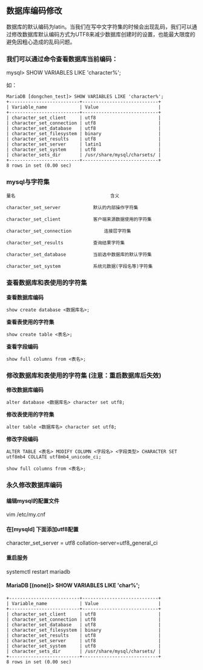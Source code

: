 ## 数据库编码修改

数据库的默认编码为latin。当我们在写中文字符集的时候会出现乱码，我们可以通过修改数据库默认编码方式为UTF8来减少数据库创建时的设置，也能最大限度的避免因粗心造成的乱码问题。  

### 我们可以通过命令查看数据库当前编码：
    
mysql> SHOW VARIABLES LIKE 'character%';

如：

    MariaDB [dongchen_test]> SHOW VARIABLES LIKE 'character%';
    +--------------------------+----------------------------+
    | Variable_name            | Value                      |
    +--------------------------+----------------------------+
    | character_set_client     | utf8                       |
    | character_set_connection | utf8                       |
    | character_set_database   | utf8                       |
    | character_set_filesystem | binary                     |
    | character_set_results    | utf8                       |
    | character_set_server     | latin1                     |
    | character_set_system     | utf8                       |
    | character_sets_dir       | /usr/share/mysql/charsets/ |
    +--------------------------+----------------------------+
    8 rows in set (0.00 sec)


### mysql与字符集


    量名                                   含义

    character_set_server            默认的内部操作字符集

    character_set_client            客户端来源数据使用的字符集

    character_set_connection            连接层字符集

    character_set_results           查询结果字符集

    character_set_database          当前选中数据库的默认字符集

    character_set_system            系统元数据(字段名等)字符集 



### 查看数据库和表使用的字符集 

__查看数据库编码__

    show create database <数据库名>;

__查看表使用的字符集__

    show create table <表名>;

__查看字段编码__

    show full columns from <表名>;


### 修改数据库和表使用的字符集  (注意：重启数据库后失效)

__修改数据库编码__

    alter database <数据库名> character set utf8;

__修改表使用的字符集__

    alter table <数据库名> character set utf8;


__修改字段编码__

    ALTER TABLE <表名> MODIFY COLUMN <字段名> <字段类型> CHARACTER SET utf8mb4 COLLATE utf8mb4_unicode_ci;
    
    show full columns from <表名>;


### 永久修改数据库编码


#### 编辑mysql的配置文件
vim /etc/my.cnf

#### 在[mysqld] 下面添加utf8配置
character_set_server = utf8
collation-server=utf8_general_ci


#### 重启服务
systemctl  restart mariadb 


#### MariaDB [(none)]> SHOW VARIABLES LIKE 'char%';

    +--------------------------+----------------------------+
    | Variable_name            | Value                      |
    +--------------------------+----------------------------+
    | character_set_client     | utf8                       |
    | character_set_connection | utf8                       |
    | character_set_database   | utf8                       |
    | character_set_filesystem | binary                     |
    | character_set_results    | utf8                       |
    | character_set_server     | utf8                       |
    | character_set_system     | utf8                       |
    | character_sets_dir       | /usr/share/mysql/charsets/ |
    +--------------------------+----------------------------+
    8 rows in set (0.00 sec)


